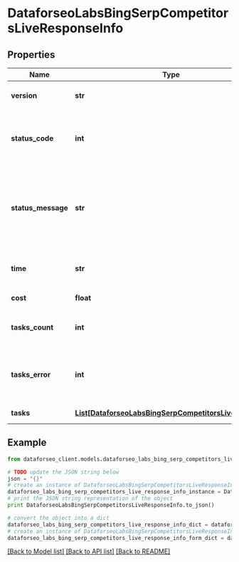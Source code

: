 # DataforseoLabsBingSerpCompetitorsLiveResponseInfo


## Properties

Name | Type | Description | Notes
------------ | ------------- | ------------- | -------------
**version** | **str** | the current version of the API | [optional] 
**status_code** | **int** | general status code you can find the full list of the response codes here | [optional] 
**status_message** | **str** | general informational message you can find the full list of general informational messages here | [optional] 
**time** | **str** | total execution time, seconds | [optional] 
**cost** | **float** | total tasks cost, USD | [optional] 
**tasks_count** | **int** | the number of tasks in the tasks array | [optional] 
**tasks_error** | **int** | the number of tasks in the tasks array returned with an error | [optional] 
**tasks** | [**List[DataforseoLabsBingSerpCompetitorsLiveTaskInfo]**](DataforseoLabsBingSerpCompetitorsLiveTaskInfo.md) | array of tasks | [optional] 

## Example

```python
from dataforseo_client.models.dataforseo_labs_bing_serp_competitors_live_response_info import DataforseoLabsBingSerpCompetitorsLiveResponseInfo

# TODO update the JSON string below
json = "{}"
# create an instance of DataforseoLabsBingSerpCompetitorsLiveResponseInfo from a JSON string
dataforseo_labs_bing_serp_competitors_live_response_info_instance = DataforseoLabsBingSerpCompetitorsLiveResponseInfo.from_json(json)
# print the JSON string representation of the object
print DataforseoLabsBingSerpCompetitorsLiveResponseInfo.to_json()

# convert the object into a dict
dataforseo_labs_bing_serp_competitors_live_response_info_dict = dataforseo_labs_bing_serp_competitors_live_response_info_instance.to_dict()
# create an instance of DataforseoLabsBingSerpCompetitorsLiveResponseInfo from a dict
dataforseo_labs_bing_serp_competitors_live_response_info_form_dict = dataforseo_labs_bing_serp_competitors_live_response_info.from_dict(dataforseo_labs_bing_serp_competitors_live_response_info_dict)
```
[[Back to Model list]](../README.md#documentation-for-models) [[Back to API list]](../README.md#documentation-for-api-endpoints) [[Back to README]](../README.md)


